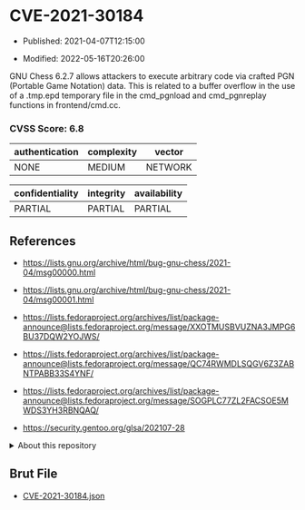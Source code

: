 # CVE-2021-30184

- Published: 2021-04-07T12:15:00

- Modified: 2022-05-16T20:26:00

GNU Chess 6.2.7 allows attackers to execute arbitrary code via crafted PGN (Portable Game Notation) data. This is related to a buffer overflow in the use of a .tmp.epd temporary file in the cmd_pgnload and cmd_pgnreplay functions in frontend/cmd.cc.

### CVSS Score: **6.8**

| authentication | complexity | vector |
| --- | --- | --- |
| NONE | MEDIUM | NETWORK |

| confidentiality | integrity | availability |
| --- | --- | --- |
| PARTIAL | PARTIAL | PARTIAL |

## References

* https://lists.gnu.org/archive/html/bug-gnu-chess/2021-04/msg00000.html

* https://lists.gnu.org/archive/html/bug-gnu-chess/2021-04/msg00001.html

* https://lists.fedoraproject.org/archives/list/package-announce@lists.fedoraproject.org/message/XXOTMUSBVUZNA3JMPG6BU37DQW2YOJWS/

* https://lists.fedoraproject.org/archives/list/package-announce@lists.fedoraproject.org/message/QC74RWMDLSQGV6Z3ZABNTPABB33S4YNF/

* https://lists.fedoraproject.org/archives/list/package-announce@lists.fedoraproject.org/message/SOGPLC77ZL2FACSOE5MWDS3YH3RBNQAQ/

* https://security.gentoo.org/glsa/202107-28

<details>
<summary>About this repository</summary> 

  This repository is part of the project [Live Hack CVE](https://github.com/Live-Hack-CVE). Main website can be found [www.live-hack.org](https://www.live-hack.org) 
  
  Made by [Sn0wAlice](https://github.com/Sn0wAlice) for the people that care about security and need to have a feed of the latest CVEs. Hope you enjoy it, don't forget to star the repo and follow me on [Twitter](https://twitter.com/Sn0wAlice) and [Github](https://github.com/Sn0wAlice). And that is my [personnal website](https://www.alice-snow.me/)

  - [Home Page](https://github.com/Live-Hack-CVE)
  - [Framework](https://github.com/Live-Hack-CVE/cve-framework)
  - [CVE database](https://github.com/Live-Hack-CVE/full_database)
  - [Changelog](https://github.com/Live-Hack-CVE/Changelog)
</details>

## Brut File

* [CVE-2021-30184.json](https://raw.githubusercontent.com/Live-Hack-CVE/full_database/main/cves/2021/CVE-2021-30184.json)

